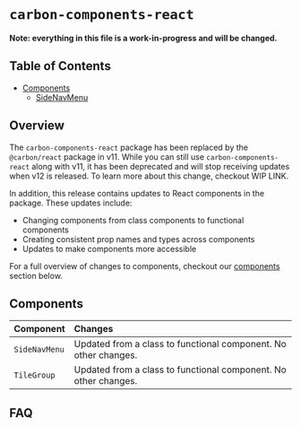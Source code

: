 # `carbon-components-react`

**Note: everything in this file is a work-in-progress and will be changed.**

<!-- prettier-ignore-start -->
<!-- START doctoc generated TOC please keep comment here to allow auto update -->
<!-- DON'T EDIT THIS SECTION, INSTEAD RE-RUN doctoc TO UPDATE -->
## Table of Contents

- [Components](#components)
  - [SideNavMenu](#sidenavmenu)

<!-- END doctoc generated TOC please keep comment here to allow auto update -->
<!-- prettier-ignore-end -->

## Overview

The `carbon-components-react` package has been replaced by the `@carbon/react`
package in v11. While you can still use `carbon-components-react` along with
v11, it has been deprecated and will stop receiving updates when v12 is
released. To learn more about this change, checkout WIP LINK.

In addition, this release contains updates to React components in the package.
These updates include:

- Changing components from class components to functional components
- Creating consistent prop names and types across components
- Updates to make components more accessible

For a full overview of changes to components, checkout our
[components](#components) section below.

## Components

| Component     | Changes                                                         |
| :------------ | :-------------------------------------------------------------- |
| `SideNavMenu` | Updated from a class to functional component. No other changes. |
| `TileGroup`   | Updated from a class to functional component. No other changes. |

## FAQ
